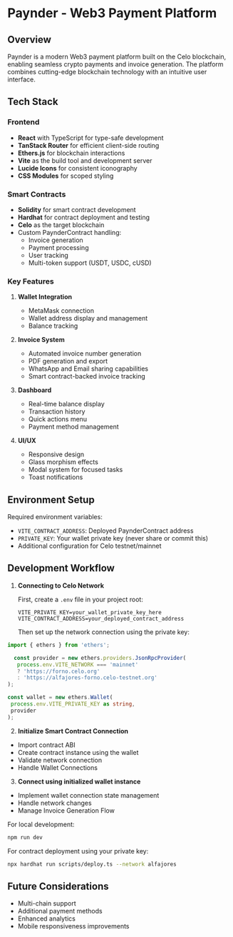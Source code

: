# Paynder - Web3 Payment Platform

## Overview

Paynder is a modern Web3 payment platform built on the Celo blockchain, enabling seamless crypto payments and invoice generation. The platform combines cutting-edge blockchain technology with an intuitive user interface.

## Tech Stack

### Frontend

- **React** with TypeScript for type-safe development
- **TanStack Router** for efficient client-side routing
- **Ethers.js** for blockchain interactions
- **Vite** as the build tool and development server
- **Lucide Icons** for consistent iconography
- **CSS Modules** for scoped styling

### Smart Contracts

- **Solidity** for smart contract development
- **Hardhat** for contract deployment and testing
- **Celo** as the target blockchain
- Custom PaynderContract handling:
  - Invoice generation
  - Payment processing
  - User tracking
  - Multi-token support (USDT, USDC, cUSD)

### Key Features

1. **Wallet Integration**

   - MetaMask connection
   - Wallet address display and management
   - Balance tracking

2. **Invoice System**

   - Automated invoice number generation
   - PDF generation and export
   - WhatsApp and Email sharing capabilities
   - Smart contract-backed invoice tracking

3. **Dashboard**

   - Real-time balance display
   - Transaction history
   - Quick actions menu
   - Payment method management

4. **UI/UX**
   - Responsive design
   - Glass morphism effects
   - Modal system for focused tasks
   - Toast notifications

## Environment Setup

Required environment variables:

- `VITE_CONTRACT_ADDRESS`: Deployed PaynderContract address
- `PRIVATE_KEY`: Your wallet private key (never share or commit this)
- Additional configuration for Celo testnet/mainnet

## Development Workflow

1. **Connecting to Celo Network**

   First, create a `.env` file in your project root:

   ```plaintext:.env
   VITE_PRIVATE_KEY=your_wallet_private_key_here
   VITE_CONTRACT_ADDRESS=your_deployed_contract_address
   ```

   Then set up the network connection using the private key:

```Typescript
import { ethers } from 'ethers';

  const provider = new ethers.providers.JsonRpcProvider(
   process.env.VITE_NETWORK === 'mainnet'
   ? 'https://forno.celo.org'
   : 'https://alfajores-forno.celo-testnet.org'
);

const wallet = new ethers.Wallet(
 process.env.VITE_PRIVATE_KEY as string,
 provider
);
```

2. **Initialize Smart Contract Connection**

- Import contract ABI
- Create contract instance using the wallet
- Validate network connection
- Handle Wallet Connections

3. **Connect using initialized wallet instance**

- Implement wallet connection state management
- Handle network changes
- Manage Invoice Generation Flow

For local development:

```bash
npm run dev
```

For contract deployment using your private key:

```bash
npx hardhat run scripts/deploy.ts --network alfajores
```

## Future Considerations

- Multi-chain support
- Additional payment methods
- Enhanced analytics
- Mobile responsiveness improvements
